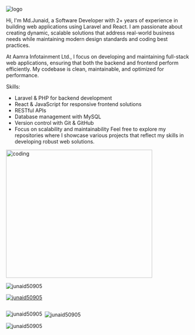 ![logo](https://i.ibb.co/VjntyxQ/White-Minimalist-Profile-Linked-In-Banner-1.png?w=2000)

<p>
    Hi, I'm Md.Junaid, a Software Developer with 2+ years of experience in building web applications using Laravel and React. I am passionate about creating dynamic, scalable solutions that address real-world business needs while maintaining modern design standards and coding best practices.

At Aamra Infotainment Ltd., I focus on developing and maintaining full-stack web applications, ensuring that both the backend and frontend perform efficiently. My codebase is clean, maintainable, and optimized for performance.

Skills:

- Laravel & PHP for backend development
- React & JavaScript for responsive frontend solutions
- RESTful APIs
- Database management with MySQL
- Version control with Git & GitHub
- Focus on scalability and maintainability
Feel free to explore my repositories where I showcase various projects that reflect my skills in developing robust web solutions.
</p>
<img src="https://www.techbabble.zone/content/images/2021/07/46207-programmer-1.gif" alt="coding" width="400"
    height="350">


<p align="left"> <img
        src="https://komarev.com/ghpvc/?username=junaid50905&label=Profile%20views&color=0e75b6&style=flat"
        alt="junaid50905" /> </p>

<p align="left"> <a href="https://github.com/ryo-ma/github-profile-trophy"><img
            src="https://github-profile-trophy.vercel.app/?username=junaid50905" alt="junaid50905" /></a> </p>

<p align="left"> <a href="https://twitter.com/" target="blank"><img
            src="https://img.shields.io/twitter/follow/?logo=twitter&style=for-the-badge" alt="" /></a> </p>

<p><img align="left"
        src="https://github-readme-stats.vercel.app/api/top-langs?username=junaid50905&show_icons=true&locale=en&layout=compact"
        alt="junaid50905" /></p>

<p>&nbsp;<img align="center"
        src="https://github-readme-stats.vercel.app/api?username=junaid50905&show_icons=true&locale=en"
        alt="junaid50905" /></p>

<p><img align="center" src="https://github-readme-streak-stats.herokuapp.com/?user=junaid50905&" alt="junaid50905" />
</p>
